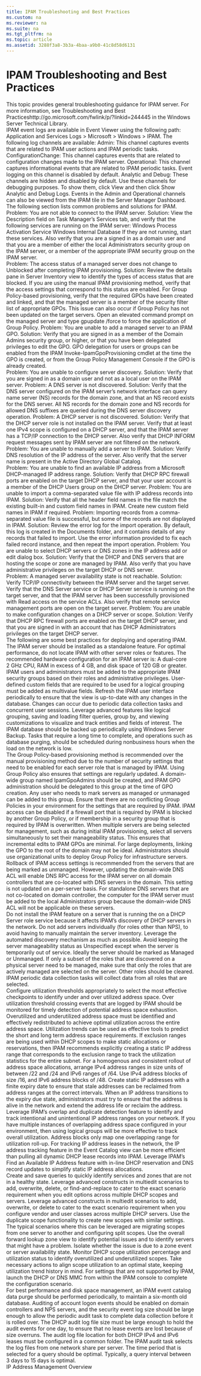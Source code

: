 ```yaml
---
title: IPAM Troubleshooting and Best Practices
ms.custom: na
ms.reviewer: na
ms.suite: na
ms.tgt_pltfrm: na
ms.topic: article
ms.assetid: 3288f3a8-3b3a-4baa-a9b0-41c8d58d6131
---
```

# IPAM Troubleshooting and Best Practices
<?xml version="1.0" encoding="utf-8"?>
<developerConceptualDocument xmlns="http://ddue.schemas.microsoft.com/authoring/2003/5" xmlns:xlink="http://www.w3.org/1999/xlink" xmlns:xsi="http://www.w3.org/2001/XMLSchema-instance" xsi:schemaLocation="http://ddue.schemas.microsoft.com/authoring/2003/5 http://dduestorage.blob.core.windows.net/ddueschema/developer.xsd">
  <introduction>
    <para>This topic provides general troubleshooting guidance for IPAM server. For more information, see <externalLink><linkText>Troubleshooting and Best Practices</linkText><linkUri>http://go.microsoft.com/fwlink/p/?linkid=244445</linkUri></externalLink> in the Windows Server Technical Library.</para>
  </introduction>
  <section>
    <title>Troubleshooting tools</title>
    <content>
      <para>IPAM event logs are available in Event Viewer using the following path: Application and Services Logs &gt; Microsoft &gt; Windows &gt; IPAM. The following log channels are available:</para>
      <list class="bullet">
        <listItem>
          <para>
            <embeddedLabel>Admin</embeddedLabel>: This channel captures events that are related to IPAM user actions and IPAM periodic tasks.</para>
        </listItem>
        <listItem>
          <para>
            <embeddedLabel>ConfigurationChange</embeddedLabel>: This channel captures events that are related to configuration changes made to the IPAM server.</para>
        </listItem>
        <listItem>
          <para>
            <embeddedLabel>Operational</embeddedLabel>: This channel captures informational events that are related to IPAM periodic tasks. Event logging on this channel is disabled by default.</para>
        </listItem>
        <listItem>
          <para>
            <embeddedLabel>Analytic and Debug</embeddedLabel>: These channels are hidden and disabled by default. Use these channels for debugging purposes. To show them, click <ui>View</ui> and then click <ui>Show Analytic and Debug Logs</ui>.</para>
        </listItem>
      </list>
      <para>Events in the Admin and Operational channels can also be viewed from the IPAM tile in the Server Manager Dashboard.</para>
    </content>
  </section>
  <section>
    <title>Common problems and solutions</title>
    <content>
      <para>The following section lists common problems and solutions for IPAM.</para>
    </content>
    <sections>
      <section>
        <title>Connecting to the IPAM server</title>
        <content>
          <list class="bullet">
            <listItem>
              <para>Problem: You are not able to connect to the IPAM server.</para>
            </listItem>
            <listItem>
              <para>Solution: View the <ui>Description</ui> field on Task Manager’s <ui>Services</ui> tab, and verify that the following services are running on the IPAM server:</para>
              <list class="bullet">
                <listItem>
                  <para>Windows Process Activation Service</para>
                </listItem>
                <listItem>
                  <para>Windows Internal Database</para>
                </listItem>
              </list>
              <para>If they are not running, start these services. Also verify that you are a signed in as a domain user and that you are a member of either the local Administrators security group on the IPAM server, or a member of the appropriate IPAM security group on the IPAM server.</para>
            </listItem>
          </list>
        </content>
      </section>
      <section>
        <title>Server access</title>
        <content>
          <list class="bullet">
            <listItem>
              <para>Problem: The access status of a managed server does not change to Unblocked after completing IPAM provisioning.</para>
            </listItem>
            <listItem>
              <para>Solution: Review the details pane in Server Inventory view to identify the types of access status that are blocked. If you are using the manual IPAM provisioning method, verify that the access settings that correspond to this status are enabled. For Group Policy-based provisioning, verify that the required GPOs have been created and linked, and that the managed server is a member of the security filter list of appropriate GPOs. This issue can also occur if Group Policy has not been updated on the target servers. Open an elevated command prompt on the managed server and type <userInput>gpupdate /force</userInput> to force the application of Group Policy. </para>
            </listItem>
          </list>
          <list class="bullet">
            <listItem>
              <para>Problem: You are unable to add a managed server to an IPAM GPO.</para>
            </listItem>
            <listItem>
              <para>Solution: Verify that you are signed in as a member of the Domain Admins security group, or higher, or that you have been delegated privileges to edit the GPO. GPO delegation for users or groups can be enabled from the IPAM <system>Invoke-IpamGpoProvisioning</system> cmdlet at the time the GPO is created, or from the Group Policy Management Console if the GPO is already created.</para>
            </listItem>
          </list>
        </content>
      </section>
      <section>
        <title>Server discovery</title>
        <content>
          <list class="bullet">
            <listItem>
              <para>Problem: You are unable to configure server discovery.</para>
            </listItem>
            <listItem>
              <para>Solution: Verify that you are signed in as a domain user and not as a local user on the IPAM server.</para>
            </listItem>
          </list>
          <list class="bullet">
            <listItem>
              <para>Problem: A DNS server is not discovered.</para>
            </listItem>
            <listItem>
              <para>Solution: Verify that the DNS server configured on the IPAM server’s network interface can query name server (NS) records for the domain zone, and that an NS record exists for the DNS server. All NS records for the domain zone and NS records for allowed DNS suffixes are queried during the DNS server discovery operation.</para>
            </listItem>
          </list>
          <list class="bullet">
            <listItem>
              <para>Problem: A DHCP server is not discovered.</para>
            </listItem>
            <listItem>
              <para>Solution: Verify that the DHCP server role is not installed on the IPAM server. Verify that at least one IPv4 scope is configured on a DHCP server, and that the IPAM server has a TCP/IP connection to the DHCP server. Also verify that DHCP INFORM request messages sent by IPAM server are not filtered on the network.</para>
            </listItem>
          </list>
          <list class="bullet">
            <listItem>
              <para>Problem: You are unable to manually add a server to IPAM.</para>
            </listItem>
            <listItem>
              <para>Solution: Verify DNS resolution of the IP address of the server. Also verify that the server name is present in the Active Directory Global Catalog.</para>
            </listItem>
          </list>
        </content>
      </section>
      <section>
        <title>IP address space management</title>
        <content>
          <list class="bullet">
            <listItem>
              <para>Problem: You are unable to find an available IP address from a Microsoft DHCP-managed IP address range.</para>
            </listItem>
            <listItem>
              <para>Solution: Verify that DHCP RPC firewall ports are enabled on the target DHCP server, and that your user account is a member of the DHCP Users group on the DHCP server.</para>
            </listItem>
          </list>
          <list class="bullet">
            <listItem>
              <para>Problem: You are unable to import a comma-separated value file with IP address records into IPAM.</para>
            </listItem>
            <listItem>
              <para>Solution: Verify that all the header field names in the file match the existing built-in and custom field names in IPAM. Create new custom field names in IPAM if required.</para>
            </listItem>
          </list>
          <list class="bullet">
            <listItem>
              <para>Problem: Importing records from a comma-separated value file is successful, but some of the records are not displayed in IPAM.</para>
            </listItem>
            <listItem>
              <para>Solution: Review the error log for the import operation. By default, this log is created in the Documents folder, and it contains details of any records that failed to import. Use the error information provided to fix each failed record instance, and then repeat the import operation.</para>
            </listItem>
          </list>
          <list class="bullet">
            <listItem>
              <para>Problem: You are unable to select DHCP servers or DNS zones in the IP address add or edit dialog box.</para>
            </listItem>
            <listItem>
              <para>Solution: Verify that the DHCP and DNS servers that are hosting the scope or zone are managed by IPAM. Also verify that you have administrative privileges on the target DHCP or DNS server.</para>
            </listItem>
          </list>
        </content>
      </section>
      <section>
        <title>Monitoring and management</title>
        <content>
          <list class="bullet">
            <listItem>
              <para>Problem: A managed server availability state is not reachable.</para>
            </listItem>
            <listItem>
              <para>Solution: Verify TCP/IP connectivity between the IPAM server and the target server. Verify that the DNS Server service or DHCP Server service is running on the target server, and that the IPAM server has been successfully provisioned with Read access on the service ACLs. Also verify that remote service management ports are open on the target server.</para>
            </listItem>
          </list>
          <list class="bullet">
            <listItem>
              <para>Problem: You are unable to make configuration changes on a DHCP server or scope.</para>
            </listItem>
            <listItem>
              <para>Solution: Verify that DHCP RPC firewall ports are enabled on the target DHCP server, and that you are signed in with an account that has DHCP Administrators privileges on the target DHCP server.</para>
            </listItem>
          </list>
        </content>
      </section>
    </sections>
  </section>
  <section>
    <title>Best practices</title>
    <content>
      <para>The following are some best practices for deploying and operating IPAM.</para>
    </content>
    <sections>
      <section>
        <title>General</title>
        <content>
          <list class="bullet">
            <listItem>
              <para>The IPAM server should be installed as a standalone feature. For optimal performance, do not locate IPAM with other server roles or features.</para>
            </listItem>
            <listItem>
              <para>The recommended hardware configuration for an IPAM server is: A dual-core 2 GHz CPU, RAM in excess of 4 GB, and disk space of 120 GB or greater.</para>
            </listItem>
            <listItem>
              <para>IPAM users and administrators must be added to the appropriate IPAM security groups based on their roles and administrative privileges.</para>
            </listItem>
            <listItem>
              <para>User-defined custom fields that are required to be used for a logical grouping must be added as multivalue fields.</para>
            </listItem>
            <listItem>
              <para>Refresh the IPAM user interface periodically to ensure that the view is up-to-date with any changes in the database. Changes can occur due to periodic data collection tasks and concurrent user sessions.</para>
            </listItem>
            <listItem>
              <para>Leverage advanced features like logical grouping, saving and loading filter queries, group by, and viewing customizations to visualize and track entities and fields of interest.</para>
            </listItem>
            <listItem>
              <para>The IPAM database should be backed up periodically using Windows Server Backup.</para>
            </listItem>
            <listItem>
              <para>Tasks that require a long time to complete, and operations such as database purging, should be scheduled during nonbusiness hours when the load on the network is low.</para>
            </listItem>
          </list>
        </content>
      </section>
      <section>
        <title>Provisioning</title>
        <content>
          <list class="bullet">
            <listItem>
              <para>The Group Policy-based provisioning method is recommended over the manual provisioning method due to the number of security settings that need to be enabled for each server role that is managed by IPAM. Using Group Policy also ensures that settings are regularly updated.</para>
            </listItem>
            <listItem>
              <para>A domain-wide group named <system>IpamGpoAdmins</system> should be created, and IPAM GPO administration should be delegated to this group at the time of GPO creation. Any user who needs to mark servers as managed or unmanaged can be added to this group.</para>
            </listItem>
            <listItem>
              <para>Ensure that there are no conflicting Group Policies in your environment for the settings that are required by IPAM. IPAM access can be disabled if a firewall port that is required by IPAM is blocked by another Group Policy, or if membership in a security group that is required by IPAM is overwritten.</para>
            </listItem>
            <listItem>
              <para>When multiple servers are being selected for management, such as during initial IPAM provisioning, select all servers simultaneously to set their manageability status. This ensures that incremental edits to IPAM GPOs are minimal.</para>
            </listItem>
            <listItem>
              <para>For large deployments, linking the GPO to the root of the domain may not be ideal. Administrators should use organizational units to deploy Group Policy for infrastructure servers.</para>
            </listItem>
            <listItem>
              <para>Rollback of IPAM access settings is recommended from the servers that are being marked as unmanaged. However, updating the domain-wide DNS ACL will enable DNS RPC access for the IPAM server on all domain controllers that are co-located with DNS servers in the domain. This setting is not updated on a per-server basis.</para>
            </listItem>
            <listItem>
              <para>For standalone DNS servers that are not co-located on domain controller, the computer for the IPAM server must be added to the local Administrators group because the domain-wide DNS ACL will not be applicable on these servers.</para>
            </listItem>
          </list>
        </content>
      </section>
      <section>
        <title>Discovery</title>
        <content>
          <list class="bullet">
            <listItem>
              <para>Do not install the IPAM feature on a server that is running the on a DHCP Server role service because it affects IPAM’s discovery of DHCP servers in the network.</para>
            </listItem>
            <listItem>
              <para>Do not add servers individually (for roles other than NPS), to avoid having to manually maintain the server inventory. Leverage the automated discovery mechanism as much as possible.</para>
            </listItem>
            <listItem>
              <para>Avoid keeping the server manageability status as Unspecified except when the server is temporarily out of service. Ideally the server should be marked as Managed or Unmanaged.</para>
            </listItem>
            <listItem>
              <para>If only a subset of the roles that are discovered on a physical server need to be managed, make sure that only the roles that are actively managed are selected on the server. Other roles should be cleared. IPAM periodic data collection tasks will collect data from all roles that are selected.</para>
            </listItem>
          </list>
        </content>
      </section>
      <section>
        <title>IP address management</title>
        <content>
          <list class="bullet">
            <listItem>
              <para>Configure utilization thresholds appropriately to select the most effective checkpoints to identify under and over utilized address space.</para>
            </listItem>
            <listItem>
              <para>Over utilization threshold crossing events that are logged by IPAM should be monitored for timely detection of potential address space exhaustion.</para>
            </listItem>
            <listItem>
              <para>Overutilized and underutilized address space must be identified and effectively redistributed to achieve optimal utilization across the entire address space. Utilization trends can be used as effective tools to predict the short and long term address space requirements.</para>
            </listItem>
            <listItem>
              <para>If exclusion ranges are being used within DHCP scopes to make static allocations or reservations, then IPAM recommends explicitly creating a static IP address range that corresponds to the exclusion range to track the utilization statistics for the entire subnet.</para>
            </listItem>
            <listItem>
              <para>For a homogenous and consistent rollout of address space allocations, arrange IPv4 address ranges in size units of between /22 and /24 and IPv6 ranges of /64. Use IPv4 address blocks of size /16, and IPv6 address blocks of /48.</para>
            </listItem>
            <listItem>
              <para>Create static IP addresses with a finite expiry date to ensure that stale addresses can be reclaimed from address ranges at the correct intervals. When an IP address transitions to the expiry due state, administrators must try to ensure that the address is alive in the network and extend the address life or reclaim the address.</para>
            </listItem>
            <listItem>
              <para>Leverage IPAM’s overlap and duplicate detection feature to identify and track intentional and unintentional IP address ranges on your network.</para>
            </listItem>
            <listItem>
              <para>If you have multiple instances of overlapping address space configured in your environment, then using logical groups will be more effective to track overall utilization. Address blocks only map one overlapping range for utilization roll-up.</para>
            </listItem>
            <listItem>
              <para>For tracking IP address leases in the network, the IP address tracking feature in the Event Catalog view can be more efficient than pulling all dynamic DHCP lease records into IPAM.</para>
            </listItem>
            <listItem>
              <para>Leverage IPAM’s Find an Available IP Address feature with in-line DHCP reservation and DNS record updates to simplify static IP address allocations.</para>
            </listItem>
          </list>
        </content>
      </section>
      <section>
        <title>Monitor and manage</title>
        <content>
          <list class="bullet">
            <listItem>
              <para>Create and save queries to quickly identify services and zones that are not in a healthy state.</para>
            </listItem>
            <listItem>
              <para>Leverage advanced constructs in multiedit scenarios to add, overwrite, delete, or find-and-replace to cater to the exact scenario requirement when you edit options across multiple DHCP scopes and servers.</para>
            </listItem>
            <listItem>
              <para>Leverage advanced constructs in multiedit scenarios to add, overwrite, or delete to cater to the exact scenario requirement when you configure vendor and user classes across multiple DHCP servers.</para>
            </listItem>
            <listItem>
              <para>Use the duplicate scope functionality to create new scopes with similar settings. The typical scenarios where this can be leveraged are migrating scopes from one server to another and configuring split scopes.</para>
            </listItem>
            <listItem>
              <para>Use the overall forward lookup zone view to identify potential issues and to identify servers that might have a problem. Isolate whether the issue is due to a zone event or server availability state.</para>
            </listItem>
            <listItem>
              <para>Monitor DHCP scope utilization percentage and utilization status to identify overutilized and underutilized scopes. Take necessary actions to align scope utilization to an optimal state, keeping utilization trend history in mind.</para>
            </listItem>
            <listItem>
              <para>For settings that are not supported by IPAM, launch the DHCP or DNS MMC from within the IPAM console to complete the configuration scenario.</para>
            </listItem>
          </list>
        </content>
      </section>
      <section>
        <title>Event catalog</title>
        <content>
          <list class="bullet">
            <listItem>
              <para>For best performance and disk space management, an IPAM event catalog data purge should be performed periodically, to maintain a six-month old database.</para>
            </listItem>
            <listItem>
              <para>Auditing of account logon events should be enabled on domain controllers and NPS servers, and the security event log size should be large enough to allow the periodic audit task to complete data collection before it is rolled over.</para>
            </listItem>
            <listItem>
              <para>The DHCP audit log file size must be large enough to hold the audit events for one day, to ensure that no lease events are lost because of size overruns.</para>
            </listItem>
            <listItem>
              <para>The audit log file location for both DHCP IPv4 and IPv6 leases must be configured in a common folder. The IPAM audit task selects the log files from one network share per server.</para>
            </listItem>
            <listItem>
              <para>The time period that is selected for a query should be optimal. Typically, a query interval between 3 days to 15 days is optimal.</para>
            </listItem>
          </list>
        </content>
      </section>
    </sections>
  </section>
  <section>
    <title>See also</title>
    <content>
      <para>
        <legacyLink xlink:href="9035778c-7ab3-42d0-8540-45a163c1d46b">IP Address Management Overview</legacyLink>
      </para>
    </content>
  </section>
  <relatedTopics />
</developerConceptualDocument>

